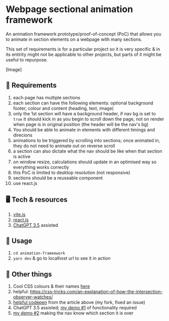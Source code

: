 # Webpage sectional animation framework

An animation framework prototype/proof-of-concept (PoC) that allows you to animate in section elements on a webpage with many sections.

This set of requirements is for a particular project so it is very specific & in its entirity might not be applicable to other projects, but parts of it might be useful to repurpose.

[Image]

## 📝 Requirements

1. each page has multiple sections
2. each section can have the following elements: optional background footer, colour and content (heading, text, image)
3. only the 1st section will have a background header, if nav bg is set to `true` it should kick in as you begin to scroll down the page, not on render when page is in original position (the header will be the nav's bg)
4. You should be able to animate in elements with different timings and direcions
5. animations to be triggered by scrolling into sections; once animated in, they do not need to animate out on reverse scroll
6. a section can also dictate what the nav should be like when that section is active
7. on window resize, calculations should update in an optimised way so everything works correctly
8. this PoC is limited to desktop resolution (not responsive)
9. sections should be a reuseable component
10. use react.js

## 🖥️ Tech & resources

1. [vite.js](https://vitejs.dev/)
2. [react.js](https://react.dev/)
3. [ChatGPT 3.5](https://chat.openai.com/) assisted

## 🚀 Usage

1. `cd animation-frameework`
2. `yarn dev` & go to localhost url to see it in action

## 📄 Other things

1. Cool CSS colours & their names [here](https://www.quackit.com/css/css_color_codes.cfm)
2. helpful: https://css-tricks.com/an-explanation-of-how-the-intersection-observer-watches/
3. [helpful codepen](https://codepen.io/bot19/pen/VwVvRbq) from the article above (my fork, fixed an issue)
4. ChatGPT 3.5 assisted; [my demo #1](https://codesandbox.io/s/test-react-intersectional-observer-set-section-as-active-when-majority-in-vp-9lvnsv) of functionality required
5. [my demo #2](https://codesandbox.io/s/test-react-intersectional-observer-nav-knows-which-section-it-is-over-gyjpvj) making the nav know which section it is over
